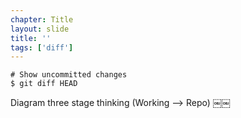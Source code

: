 ```yaml
---
chapter: Title
layout: slide
title: ''
tags: ['diff']
---
```


	# Show uncommitted changes
	$ git diff HEAD

Diagram three stage thinking
(Working --> Repo)
	￼￼	